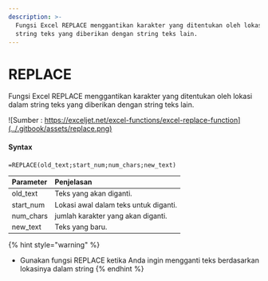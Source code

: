 ```yaml
---
description: >-
  Fungsi Excel REPLACE menggantikan karakter yang ditentukan oleh lokasi dalam
  string teks yang diberikan dengan string teks lain.
---
```


# REPLACE

Fungsi Excel REPLACE menggantikan karakter yang ditentukan oleh lokasi dalam string teks yang diberikan dengan string teks lain.

![Sumber : https://exceljet.net/excel-functions/excel-replace-function](../.gitbook/assets/replace.png)

#### Syntax

```text
=REPLACE(old_text;start_num;num_chars;new_text)
```

| **Parameter** | **Penjelasan** |
| :--- | :--- |
| old\_text | Teks yang akan diganti. |
| start\_num | Lokasi awal dalam teks untuk diganti. |
| num\_chars | jumlah karakter yang akan diganti. |
| new\_text | Teks yang baru. |

{% hint style="warning" %}
* Gunakan fungsi REPLACE ketika Anda ingin mengganti teks berdasarkan lokasinya dalam string
{% endhint %}

